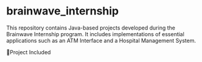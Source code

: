 # brainwave_internship

This repository contains Java-based projects developed during the Brainwave Internship program. It includes implementations of essential applications such as an ATM Interface and a Hospital Management System.

📌Project Included
